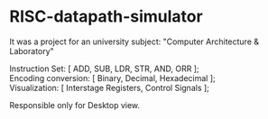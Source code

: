 # RISC-datapath-simulator
It was a project for an university subject: "Computer Architecture &amp; Laboratory"

Instruction Set: [ ADD, SUB, LDR, STR, AND, ORR ];  
Encoding conversion: [ Binary, Decimal, Hexadecimal ];  
Visualization: [ Interstage Registers, Control Signals ];  

Responsible only for Desktop view.
